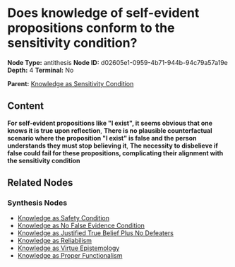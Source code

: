 # Does knowledge of self-evident propositions conform to the sensitivity condition?

**Node Type:** antithesis
**Node ID:** d02605e1-0959-4b71-944b-94c79a57a19e
**Depth:** 4
**Terminal:** No

**Parent:** [Knowledge as Sensitivity Condition](knowledge-as-sensitivity-condition-synthesis-b3a5cd6b-f4a9-4dfb-b65c-615017517828.md)

## Content

**For self-evident propositions like "I exist", it seems obvious that one knows it is true upon reflection**, **There is no plausible counterfactual scenario where the proposition "I exist" is false and the person understands they must stop believing it**, **The necessity to disbelieve if false could fail for these propositions, complicating their alignment with the sensitivity condition**

## Related Nodes

### Synthesis Nodes

- [Knowledge as Safety Condition](knowledge-as-safety-condition-synthesis-1862dda5-4e63-45dc-a0ca-188eb4d18074.md)
- [Knowledge as No False Evidence Condition](knowledge-as-no-false-evidence-condition-synthesis-afaec49a-720c-4e8e-a8cf-81f9fd1bc70e.md)
- [Knowledge as Justified True Belief Plus No Defeaters](knowledge-as-justified-true-belief-plus-no-defeaters-synthesis-d65da7ed-d629-4c08-bc9c-22d0e9515e07.md)
- [Knowledge as Reliabilism](knowledge-as-reliabilism-synthesis-f7071c30-6dc8-465a-a0ab-b7c2bafd8f91.md)
- [Knowledge as Virtue Epistemology](knowledge-as-virtue-epistemology-synthesis-521a3eed-f29c-4c0e-a3f9-690284cbc71a.md)
- [Knowledge as Proper Functionalism](knowledge-as-proper-functionalism-synthesis-5b5fb267-3825-45e0-83c8-9cf43fbe6872.md)
